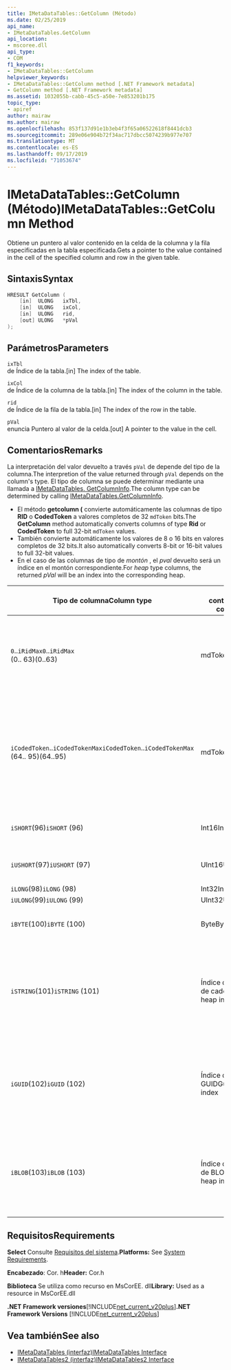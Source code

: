 ```yaml
---
title: IMetaDataTables::GetColumn (Método)
ms.date: 02/25/2019
api_name:
- IMetaDataTables.GetColumn
api_location:
- mscoree.dll
api_type:
- COM
f1_keywords:
- IMetaDataTables::GetColumn
helpviewer_keywords:
- IMetaDataTables::GetColumn method [.NET Framework metadata]
- GetColumn method [.NET Framework metadata]
ms.assetid: 1032055b-cabb-45c5-a50e-7e853201b175
topic_type:
- apiref
author: mairaw
ms.author: mairaw
ms.openlocfilehash: 853f137d91e1b3eb4f3f65a06522618f8441dcb3
ms.sourcegitcommit: 289e06e904b72f34ac717dbcc5074239b977e707
ms.translationtype: MT
ms.contentlocale: es-ES
ms.lasthandoff: 09/17/2019
ms.locfileid: "71053674"
---
```

# <a name="imetadatatablesgetcolumn-method"></a><span data-ttu-id="032bd-102">IMetaDataTables::GetColumn (Método)</span><span class="sxs-lookup"><span data-stu-id="032bd-102">IMetaDataTables::GetColumn Method</span></span>
<span data-ttu-id="032bd-103">Obtiene un puntero al valor contenido en la celda de la columna y la fila especificadas en la tabla especificada.</span><span class="sxs-lookup"><span data-stu-id="032bd-103">Gets a pointer to the value contained in the cell of the specified column and row in the given table.</span></span>  
  
## <a name="syntax"></a><span data-ttu-id="032bd-104">Sintaxis</span><span class="sxs-lookup"><span data-stu-id="032bd-104">Syntax</span></span>  
  
```cpp  
HRESULT GetColumn (   
    [in]  ULONG   ixTbl,  
    [in]  ULONG   ixCol,  
    [in]  ULONG   rid,  
    [out] ULONG   *pVal  
);  
```  
  
## <a name="parameters"></a><span data-ttu-id="032bd-105">Parámetros</span><span class="sxs-lookup"><span data-stu-id="032bd-105">Parameters</span></span>

 `ixTbl`  
 <span data-ttu-id="032bd-106">de Índice de la tabla.</span><span class="sxs-lookup"><span data-stu-id="032bd-106">[in] The index of the table.</span></span>  
  
 `ixCol`  
 <span data-ttu-id="032bd-107">de Índice de la columna de la tabla.</span><span class="sxs-lookup"><span data-stu-id="032bd-107">[in] The index of the column in the table.</span></span>  
  
 `rid`  
 <span data-ttu-id="032bd-108">de Índice de la fila de la tabla.</span><span class="sxs-lookup"><span data-stu-id="032bd-108">[in] The index of the row in the table.</span></span>  
  
 `pVal`  
 <span data-ttu-id="032bd-109">enuncia Puntero al valor de la celda.</span><span class="sxs-lookup"><span data-stu-id="032bd-109">[out] A pointer to the value in the cell.</span></span>  
 
## <a name="remarks"></a><span data-ttu-id="032bd-110">Comentarios</span><span class="sxs-lookup"><span data-stu-id="032bd-110">Remarks</span></span>

<span data-ttu-id="032bd-111">La interpretación del valor devuelto a través `pVal` de depende del tipo de la columna.</span><span class="sxs-lookup"><span data-stu-id="032bd-111">The interpretion of the value returned through `pVal` depends on the column's type.</span></span> <span data-ttu-id="032bd-112">El tipo de columna se puede determinar mediante una llamada a [IMetaDataTables. GetColumnInfo](imetadatatables-getcolumninfo-method.md).</span><span class="sxs-lookup"><span data-stu-id="032bd-112">The column type can be determined by calling [IMetaDataTables.GetColumnInfo](imetadatatables-getcolumninfo-method.md).</span></span>

- <span data-ttu-id="032bd-113">El método **getcolumn (** convierte automáticamente las columnas de tipo **RID** o **CodedToken** a valores completos de 32 `mdToken` bits.</span><span class="sxs-lookup"><span data-stu-id="032bd-113">The **GetColumn** method automatically converts columns of type **Rid** or **CodedToken** to full 32-bit `mdToken` values.</span></span>
- <span data-ttu-id="032bd-114">También convierte automáticamente los valores de 8 o 16 bits en valores completos de 32 bits.</span><span class="sxs-lookup"><span data-stu-id="032bd-114">It also automatically converts 8-bit or 16-bit values to full 32-bit values.</span></span> 
- <span data-ttu-id="032bd-115">En el caso de las columnas de tipo de *montón* , el *pval* devuelto será un índice en el montón correspondiente.</span><span class="sxs-lookup"><span data-stu-id="032bd-115">For *heap* type columns, the returned *pVal* will be an index into the corresponding heap.</span></span>

| <span data-ttu-id="032bd-116">Tipo de columna</span><span class="sxs-lookup"><span data-stu-id="032bd-116">Column type</span></span>              | <span data-ttu-id="032bd-117">pVal contiene</span><span class="sxs-lookup"><span data-stu-id="032bd-117">pVal contains</span></span> | <span data-ttu-id="032bd-118">Comentario</span><span class="sxs-lookup"><span data-stu-id="032bd-118">Comment</span></span>                          |
|--------------------------|---------------|-----------------------------------|
| <span data-ttu-id="032bd-119">`0`..`iRidMax`</span><span class="sxs-lookup"><span data-stu-id="032bd-119">`0`..`iRidMax`</span></span><br><span data-ttu-id="032bd-120">(0.. 63)</span><span class="sxs-lookup"><span data-stu-id="032bd-120">(0..63)</span></span>  | <span data-ttu-id="032bd-121">mdToken</span><span class="sxs-lookup"><span data-stu-id="032bd-121">mdToken</span></span>     | <span data-ttu-id="032bd-122">*pval* contendrá un token completo.</span><span class="sxs-lookup"><span data-stu-id="032bd-122">*pVal* will contain a full Token.</span></span> <span data-ttu-id="032bd-123">La función convierte automáticamente el RID en un token completo.</span><span class="sxs-lookup"><span data-stu-id="032bd-123">The function automatically converts the Rid into a full token.</span></span> |
| <span data-ttu-id="032bd-124">`iCodedToken`..`iCodedTokenMax`</span><span class="sxs-lookup"><span data-stu-id="032bd-124">`iCodedToken`..`iCodedTokenMax`</span></span><br><span data-ttu-id="032bd-125">(64.. 95)</span><span class="sxs-lookup"><span data-stu-id="032bd-125">(64..95)</span></span> | <span data-ttu-id="032bd-126">mdToken</span><span class="sxs-lookup"><span data-stu-id="032bd-126">mdToken</span></span> | <span data-ttu-id="032bd-127">Después de la devolución, *pval* contendrá un token completo.</span><span class="sxs-lookup"><span data-stu-id="032bd-127">Upon return, *pVal* will contain a full Token.</span></span> <span data-ttu-id="032bd-128">La función descomprime automáticamente CodedToken en un token completo.</span><span class="sxs-lookup"><span data-stu-id="032bd-128">The function automatically decompresses the CodedToken into a full token.</span></span> |
| <span data-ttu-id="032bd-129">`iSHORT`(96)</span><span class="sxs-lookup"><span data-stu-id="032bd-129">`iSHORT` (96)</span></span>            | <span data-ttu-id="032bd-130">Int16</span><span class="sxs-lookup"><span data-stu-id="032bd-130">Int16</span></span>         | <span data-ttu-id="032bd-131">El signo se extiende automáticamente a 32 bits.</span><span class="sxs-lookup"><span data-stu-id="032bd-131">Automatically sign-extended to 32-bit.</span></span>  |
| <span data-ttu-id="032bd-132">`iUSHORT`(97)</span><span class="sxs-lookup"><span data-stu-id="032bd-132">`iUSHORT` (97)</span></span>           | <span data-ttu-id="032bd-133">UInt16</span><span class="sxs-lookup"><span data-stu-id="032bd-133">UInt16</span></span>        | <span data-ttu-id="032bd-134">El signo se extiende automáticamente a 32 bits.</span><span class="sxs-lookup"><span data-stu-id="032bd-134">Automatically sign-extended to 32-bit.</span></span>  |
| <span data-ttu-id="032bd-135">`iLONG`(98)</span><span class="sxs-lookup"><span data-stu-id="032bd-135">`iLONG` (98)</span></span>             | <span data-ttu-id="032bd-136">Int32</span><span class="sxs-lookup"><span data-stu-id="032bd-136">Int32</span></span>         |                                        | 
| <span data-ttu-id="032bd-137">`iULONG`(99)</span><span class="sxs-lookup"><span data-stu-id="032bd-137">`iULONG` (99)</span></span>            | <span data-ttu-id="032bd-138">UInt32</span><span class="sxs-lookup"><span data-stu-id="032bd-138">UInt32</span></span>        |                                        |
| <span data-ttu-id="032bd-139">`iBYTE`(100)</span><span class="sxs-lookup"><span data-stu-id="032bd-139">`iBYTE` (100)</span></span>            | <span data-ttu-id="032bd-140">Byte</span><span class="sxs-lookup"><span data-stu-id="032bd-140">Byte</span></span>          | <span data-ttu-id="032bd-141">El signo se extiende automáticamente a 32 bits.</span><span class="sxs-lookup"><span data-stu-id="032bd-141">Automatically sign-extended to 32-bit.</span></span>  |
| <span data-ttu-id="032bd-142">`iSTRING`(101)</span><span class="sxs-lookup"><span data-stu-id="032bd-142">`iSTRING` (101)</span></span>          | <span data-ttu-id="032bd-143">Índice de montón de cadena</span><span class="sxs-lookup"><span data-stu-id="032bd-143">String heap index</span></span> | <span data-ttu-id="032bd-144">*pval* es un índice del montón de cadenas.</span><span class="sxs-lookup"><span data-stu-id="032bd-144">*pVal* is an index into the String heap.</span></span> <span data-ttu-id="032bd-145">Use [IMetadataTables:: GetString](imetadatatables-getstring-method.md) para obtener el valor de cadena de columna real.</span><span class="sxs-lookup"><span data-stu-id="032bd-145">Use [IMetadataTables::GetString](imetadatatables-getstring-method.md) to get the actual column String value.</span></span> |
| <span data-ttu-id="032bd-146">`iGUID`(102)</span><span class="sxs-lookup"><span data-stu-id="032bd-146">`iGUID` (102)</span></span>            | <span data-ttu-id="032bd-147">Índice de montón GUID</span><span class="sxs-lookup"><span data-stu-id="032bd-147">Guid heap index</span></span> | <span data-ttu-id="032bd-148">*pval* es un índice en el montón de GUID.</span><span class="sxs-lookup"><span data-stu-id="032bd-148">*pVal* is an index into the Guid heap.</span></span> <span data-ttu-id="032bd-149">Use [IMetadataTables:: GetGuid](imetadatatables-getguid-method.md) para obtener el valor de GUID de columna real.</span><span class="sxs-lookup"><span data-stu-id="032bd-149">Use [IMetadataTables::GetGuid](imetadatatables-getguid-method.md) to get the actual column Guid value.</span></span> |
| <span data-ttu-id="032bd-150">`iBLOB`(103)</span><span class="sxs-lookup"><span data-stu-id="032bd-150">`iBLOB` (103)</span></span>            | <span data-ttu-id="032bd-151">Índice de montón de BLOB</span><span class="sxs-lookup"><span data-stu-id="032bd-151">Blob heap index</span></span> | <span data-ttu-id="032bd-152">*pval* es un índice del montón de blobs.</span><span class="sxs-lookup"><span data-stu-id="032bd-152">*pVal* is an index into the Blob heap.</span></span> <span data-ttu-id="032bd-153">Use [IMetadataTables:: GetBlob](imetadatatables-getblob-method.md) para obtener el valor de BLOB de columna real.</span><span class="sxs-lookup"><span data-stu-id="032bd-153">Use [IMetadataTables::GetBlob](imetadatatables-getblob-method.md) to get the actual column Blob value.</span></span> |
  
## <a name="requirements"></a><span data-ttu-id="032bd-154">Requisitos</span><span class="sxs-lookup"><span data-stu-id="032bd-154">Requirements</span></span>  
 <span data-ttu-id="032bd-155">**Select** Consulte [Requisitos del sistema](../../../../docs/framework/get-started/system-requirements.md).</span><span class="sxs-lookup"><span data-stu-id="032bd-155">**Platforms:** See [System Requirements](../../../../docs/framework/get-started/system-requirements.md).</span></span>  
  
 <span data-ttu-id="032bd-156">**Encabezado**: Cor. h</span><span class="sxs-lookup"><span data-stu-id="032bd-156">**Header:** Cor.h</span></span>  
  
 <span data-ttu-id="032bd-157">**Biblioteca** Se utiliza como recurso en MsCorEE. dll</span><span class="sxs-lookup"><span data-stu-id="032bd-157">**Library:** Used as a resource in MsCorEE.dll</span></span>  
  
 <span data-ttu-id="032bd-158">**.NET Framework versiones**[!INCLUDE[net_current_v20plus](../../../../includes/net-current-v20plus-md.md)]</span><span class="sxs-lookup"><span data-stu-id="032bd-158">**.NET Framework Versions** [!INCLUDE[net_current_v20plus](../../../../includes/net-current-v20plus-md.md)]</span></span>  
  
## <a name="see-also"></a><span data-ttu-id="032bd-159">Vea también</span><span class="sxs-lookup"><span data-stu-id="032bd-159">See also</span></span>

- [<span data-ttu-id="032bd-160">IMetaDataTables (interfaz)</span><span class="sxs-lookup"><span data-stu-id="032bd-160">IMetaDataTables Interface</span></span>](../../../../docs/framework/unmanaged-api/metadata/imetadatatables-interface.md)
- [<span data-ttu-id="032bd-161">IMetaDataTables2 (interfaz)</span><span class="sxs-lookup"><span data-stu-id="032bd-161">IMetaDataTables2 Interface</span></span>](../../../../docs/framework/unmanaged-api/metadata/imetadatatables2-interface.md)

